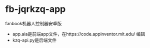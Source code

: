 # fb-jqrkzq-app
fanbook机器人控制器安卓版  

- app.aia是前端app文件，在https://code.appinventor.mit.edu/ 编辑
- kzq-api.py是后端文件
